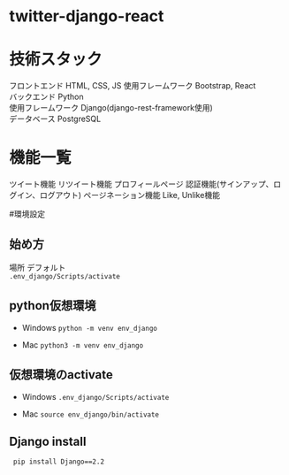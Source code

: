 # twitter-django-react

# 技術スタック
フロントエンド HTML, CSS, JS 
使用フレームワーク Bootstrap, React  
バックエンド Python  
使用フレームワーク Django(django-rest-framework使用)  
データベース PostgreSQL  

# 機能一覧
ツイート機能
リツイート機能
プロフィールページ
認証機能(サインアップ、ログイン、ログアウト)
ページネーション機能
Like, Unlike機能


#環境設定
## 始め方
場所 デフォルト  
 `.env_django/Scripts/activate`

## python仮想環境
 - Windows
 `python -m venv env_django`

 - Mac
 `python3 -m venv env_django`

## 仮想環境のactivate
 - Windows
 `.env_django/Scripts/activate`

 - Mac
 `source env_django/bin/activate`

## Django install
 ` pip install Django==2.2`

